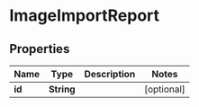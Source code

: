 

# ImageImportReport


## Properties

| Name | Type | Description | Notes |
|------------ | ------------- | ------------- | -------------|
|**id** | **String** |  |  [optional] |



